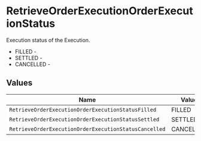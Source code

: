 # RetrieveOrderExecutionOrderExecutionStatus

Execution status of the Execution.
* FILLED - 
* SETTLED - 
* CANCELLED - 


## Values

| Name                                                  | Value                                                 |
| ----------------------------------------------------- | ----------------------------------------------------- |
| `RetrieveOrderExecutionOrderExecutionStatusFilled`    | FILLED                                                |
| `RetrieveOrderExecutionOrderExecutionStatusSettled`   | SETTLED                                               |
| `RetrieveOrderExecutionOrderExecutionStatusCancelled` | CANCELLED                                             |
